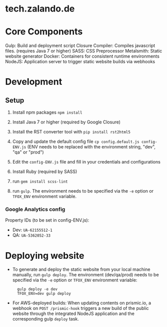 # tech.zalando.de

# Core Components

Gulp: Build and deployment script
Closure Compiler: Compiles javascript files. (requires Java 7 or higher)
SASS: CSS Preprocessor
Metalsmith: Static website generator
Docker: Containers for consistent runtime environments
NodeJS: Application server to trigger static website builds via webhooks

# Development

## Setup

1. Install npm packages `npm install`

2. Install Java 7 or higher (required by Google Closure)

3. Install the RST converter tool with `pip install rst2html5`

4. Copy and update the default config file `cp config.default.js config-ENV.js`
   (ENV needs to be replaced with the environment string, "dev", "qa" or "prod")

5. Edit the `config-ENV.js` file and fill in your credentials and configurations

6. Install Ruby (required by SASS)

7. run `gem install scss-lint`

8. run `gulp`. The environment needs to be specified via the `-e` option or
   `TFOX_ENV` environment variable.

### Google Analytics config

Property IDs (to be set in config-ENV.js):

- Dev: `UA-62155512-1`
- QA: `UA-5362052-33`


# Deploying website

- To generate and deploy the static website from your local machine manually,
  run `gulp deploy`. The environment (dev/qa/prod) needs to be specified via
  the `-e` option or `TFOX_ENV` environment variable:

        gulp deploy -e dev
        TFOX_ENV=dev gulp deploy

- For AWS-deployed builds: When updating contents on prismic.io, a webhook
  on `POST /prismic-hook` triggers a new build of the public website through the
  integrated NodeJS application and the corresponding gulp `deploy` task.

